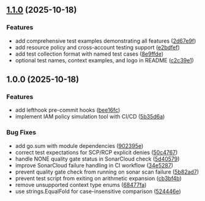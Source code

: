 ## [1.1.0](https://github.com/reaandrew/politest/compare/v1.0.0...v1.1.0) (2025-10-18)

### Features

* add comprehensive test examples demonstrating all features ([2d67e9f](https://github.com/reaandrew/politest/commit/2d67e9ff5f6766b98ce58ea63160a3a6c7dc1678))
* add resource policy and cross-account testing support ([e2bdfef](https://github.com/reaandrew/politest/commit/e2bdfef301353d95f92c4bcbaca57fb0f68d9e95))
* add test collection format with named test cases ([8e9ffde](https://github.com/reaandrew/politest/commit/8e9ffde812dc12218debb41d90f831e32a2e5ccd))
* optional test names, context examples, and logo in README ([c2c39e1](https://github.com/reaandrew/politest/commit/c2c39e14b6f8a5d0147c219ae1c78f6b6f2e5cbe))

## 1.0.0 (2025-10-18)

### Features

* add lefthook pre-commit hooks ([bee16fc](https://github.com/reaandrew/politest/commit/bee16fc20188c8122a983776532fd89fcb751453))
* implement IAM policy simulation tool with CI/CD ([5b35d6a](https://github.com/reaandrew/politest/commit/5b35d6ae04c7e5a46bfb845563ffa340aa9f3cd0))

### Bug Fixes

* add go.sum with module dependencies ([902395e](https://github.com/reaandrew/politest/commit/902395e2a1e7d9df3a5c3488e049ae5b4f85deee))
* correct test expectations for SCP/RCP explicit denies ([50c4767](https://github.com/reaandrew/politest/commit/50c47674d37bedecf4ac3f84fbe1ddb15ca94435))
* handle NONE quality gate status in SonarCloud check ([5d40579](https://github.com/reaandrew/politest/commit/5d405799b39d7e4d1e7e5c3fc9e10cbd6a0a72af))
* improve SonarCloud failure handling in CI workflow ([34e5287](https://github.com/reaandrew/politest/commit/34e52878129fd9dac83bda547ff0e294d2a7e031))
* prevent quality gate check from running on sonar scan failure ([5b82ad7](https://github.com/reaandrew/politest/commit/5b82ad73b4a37018a2bba7000171d0e21ce75a51))
* prevent test script from exiting on arithmetic expansion ([cb3bf4b](https://github.com/reaandrew/politest/commit/cb3bf4bbc838c2bf9ef9f4694194cabe6833353c))
* remove unsupported context type enums ([68477fa](https://github.com/reaandrew/politest/commit/68477fa4cc0aca89a0d9cc0aa8699c5f04b20368))
* use strings.EqualFold for case-insensitive comparison ([524446e](https://github.com/reaandrew/politest/commit/524446ef8b1decc5b6f521b8d4cfc68dcaf3d63e))
